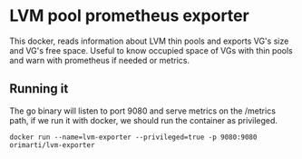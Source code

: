 # LVM pool prometheus exporter
This docker, reads information about LVM thin pools and exports VG's size and VG's free space. Useful to know occupied space of VGs with thin pools and warn with prometheus if needed or metrics.

## Running it
The go binary will listen to port 9080 and serve metrics on the /metrics path, if we run it with docker, we should run the container as privileged.
```
docker run --name=lvm-exporter --privileged=true -p 9080:9080 orimarti/lvm-exporter
```
